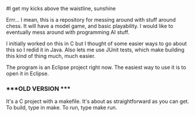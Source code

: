 #I get my kicks above the waistline, sunshine

Errr... I mean, this is a repository for messing around with stuff around chess. 
It will have a model game, and basic playability. I would like to eventually mess
around with programming AI stuff.

I initially worked on this in C but I thought of some easier ways to go about this so I redid it in Java. Also lets me use JUnit tests, which make building this kind of thing much, much easier.

The program is an Eclipse project right now. The easiest way to use it is to open it in Eclipse.


### ***OLD VERSION ***

It's a C project with a makefile. It's about as straightforward as you can get.
To build, type in make. To run, type make run.
